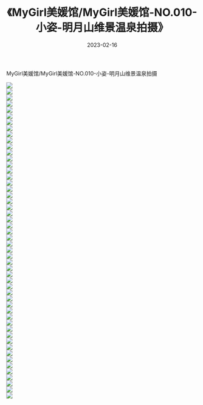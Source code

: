 ﻿---
layout: post
title:  《MyGirl美媛馆/MyGirl美媛馆-NO.010-小姿-明月山维景温泉拍摄》
date:   2023-02-16
img: http://img.660000.xyz/Sharelink/网络美图/2021/MyGirl美媛馆/MyGirl美媛馆-NO.010-小姿-明月山维景温泉拍摄/000.jpg
categories: [美女, 清纯, 唯美]
---

MyGirl美媛馆/MyGirl美媛馆-NO.010-小姿-明月山维景温泉拍摄

 ![](http://img.660000.xyz/Sharelink/网络美图/2021/MyGirl美媛馆/MyGirl美媛馆-NO.010-小姿-明月山维景温泉拍摄/001.jpg) <br>![](http://img.660000.xyz/Sharelink/网络美图/2021/MyGirl美媛馆/MyGirl美媛馆-NO.010-小姿-明月山维景温泉拍摄/002.jpg) <br>![](http://img.660000.xyz/Sharelink/网络美图/2021/MyGirl美媛馆/MyGirl美媛馆-NO.010-小姿-明月山维景温泉拍摄/003.jpg) <br>![](http://img.660000.xyz/Sharelink/网络美图/2021/MyGirl美媛馆/MyGirl美媛馆-NO.010-小姿-明月山维景温泉拍摄/004.jpg) <br>![](http://img.660000.xyz/Sharelink/网络美图/2021/MyGirl美媛馆/MyGirl美媛馆-NO.010-小姿-明月山维景温泉拍摄/005.jpg) <br>![](http://img.660000.xyz/Sharelink/网络美图/2021/MyGirl美媛馆/MyGirl美媛馆-NO.010-小姿-明月山维景温泉拍摄/006.jpg) <br>![](http://img.660000.xyz/Sharelink/网络美图/2021/MyGirl美媛馆/MyGirl美媛馆-NO.010-小姿-明月山维景温泉拍摄/007.jpg) <br>![](http://img.660000.xyz/Sharelink/网络美图/2021/MyGirl美媛馆/MyGirl美媛馆-NO.010-小姿-明月山维景温泉拍摄/008.jpg) <br>![](http://img.660000.xyz/Sharelink/网络美图/2021/MyGirl美媛馆/MyGirl美媛馆-NO.010-小姿-明月山维景温泉拍摄/009.jpg) <br>![](http://img.660000.xyz/Sharelink/网络美图/2021/MyGirl美媛馆/MyGirl美媛馆-NO.010-小姿-明月山维景温泉拍摄/010.jpg) <br>![](http://img.660000.xyz/Sharelink/网络美图/2021/MyGirl美媛馆/MyGirl美媛馆-NO.010-小姿-明月山维景温泉拍摄/011.jpg) <br>![](http://img.660000.xyz/Sharelink/网络美图/2021/MyGirl美媛馆/MyGirl美媛馆-NO.010-小姿-明月山维景温泉拍摄/012.jpg) <br>![](http://img.660000.xyz/Sharelink/网络美图/2021/MyGirl美媛馆/MyGirl美媛馆-NO.010-小姿-明月山维景温泉拍摄/013.jpg) <br>![](http://img.660000.xyz/Sharelink/网络美图/2021/MyGirl美媛馆/MyGirl美媛馆-NO.010-小姿-明月山维景温泉拍摄/014.jpg) <br>![](http://img.660000.xyz/Sharelink/网络美图/2021/MyGirl美媛馆/MyGirl美媛馆-NO.010-小姿-明月山维景温泉拍摄/015.jpg) <br>![](http://img.660000.xyz/Sharelink/网络美图/2021/MyGirl美媛馆/MyGirl美媛馆-NO.010-小姿-明月山维景温泉拍摄/016.jpg) <br>![](http://img.660000.xyz/Sharelink/网络美图/2021/MyGirl美媛馆/MyGirl美媛馆-NO.010-小姿-明月山维景温泉拍摄/017.jpg) <br>![](http://img.660000.xyz/Sharelink/网络美图/2021/MyGirl美媛馆/MyGirl美媛馆-NO.010-小姿-明月山维景温泉拍摄/018.jpg) <br>![](http://img.660000.xyz/Sharelink/网络美图/2021/MyGirl美媛馆/MyGirl美媛馆-NO.010-小姿-明月山维景温泉拍摄/019.jpg) <br>![](http://img.660000.xyz/Sharelink/网络美图/2021/MyGirl美媛馆/MyGirl美媛馆-NO.010-小姿-明月山维景温泉拍摄/020.jpg) <br>![](http://img.660000.xyz/Sharelink/网络美图/2021/MyGirl美媛馆/MyGirl美媛馆-NO.010-小姿-明月山维景温泉拍摄/021.jpg) <br>![](http://img.660000.xyz/Sharelink/网络美图/2021/MyGirl美媛馆/MyGirl美媛馆-NO.010-小姿-明月山维景温泉拍摄/022.jpg) <br>![](http://img.660000.xyz/Sharelink/网络美图/2021/MyGirl美媛馆/MyGirl美媛馆-NO.010-小姿-明月山维景温泉拍摄/023.jpg) <br>![](http://img.660000.xyz/Sharelink/网络美图/2021/MyGirl美媛馆/MyGirl美媛馆-NO.010-小姿-明月山维景温泉拍摄/024.jpg) <br>![](http://img.660000.xyz/Sharelink/网络美图/2021/MyGirl美媛馆/MyGirl美媛馆-NO.010-小姿-明月山维景温泉拍摄/025.jpg) <br>![](http://img.660000.xyz/Sharelink/网络美图/2021/MyGirl美媛馆/MyGirl美媛馆-NO.010-小姿-明月山维景温泉拍摄/026.jpg) <br>![](http://img.660000.xyz/Sharelink/网络美图/2021/MyGirl美媛馆/MyGirl美媛馆-NO.010-小姿-明月山维景温泉拍摄/027.jpg) <br>![](http://img.660000.xyz/Sharelink/网络美图/2021/MyGirl美媛馆/MyGirl美媛馆-NO.010-小姿-明月山维景温泉拍摄/028.jpg) <br>![](http://img.660000.xyz/Sharelink/网络美图/2021/MyGirl美媛馆/MyGirl美媛馆-NO.010-小姿-明月山维景温泉拍摄/029.jpg) <br>![](http://img.660000.xyz/Sharelink/网络美图/2021/MyGirl美媛馆/MyGirl美媛馆-NO.010-小姿-明月山维景温泉拍摄/030.jpg) <br>![](http://img.660000.xyz/Sharelink/网络美图/2021/MyGirl美媛馆/MyGirl美媛馆-NO.010-小姿-明月山维景温泉拍摄/031.jpg) <br>![](http://img.660000.xyz/Sharelink/网络美图/2021/MyGirl美媛馆/MyGirl美媛馆-NO.010-小姿-明月山维景温泉拍摄/032.jpg) <br>![](http://img.660000.xyz/Sharelink/网络美图/2021/MyGirl美媛馆/MyGirl美媛馆-NO.010-小姿-明月山维景温泉拍摄/033.jpg) <br>![](http://img.660000.xyz/Sharelink/网络美图/2021/MyGirl美媛馆/MyGirl美媛馆-NO.010-小姿-明月山维景温泉拍摄/034.jpg) <br>![](http://img.660000.xyz/Sharelink/网络美图/2021/MyGirl美媛馆/MyGirl美媛馆-NO.010-小姿-明月山维景温泉拍摄/035.jpg) <br>![](http://img.660000.xyz/Sharelink/网络美图/2021/MyGirl美媛馆/MyGirl美媛馆-NO.010-小姿-明月山维景温泉拍摄/036.jpg) <br>![](http://img.660000.xyz/Sharelink/网络美图/2021/MyGirl美媛馆/MyGirl美媛馆-NO.010-小姿-明月山维景温泉拍摄/037.jpg) <br>![](http://img.660000.xyz/Sharelink/网络美图/2021/MyGirl美媛馆/MyGirl美媛馆-NO.010-小姿-明月山维景温泉拍摄/038.jpg) <br>![](http://img.660000.xyz/Sharelink/网络美图/2021/MyGirl美媛馆/MyGirl美媛馆-NO.010-小姿-明月山维景温泉拍摄/039.jpg) <br>![](http://img.660000.xyz/Sharelink/网络美图/2021/MyGirl美媛馆/MyGirl美媛馆-NO.010-小姿-明月山维景温泉拍摄/040.jpg) <br>![](http://img.660000.xyz/Sharelink/网络美图/2021/MyGirl美媛馆/MyGirl美媛馆-NO.010-小姿-明月山维景温泉拍摄/041.jpg) <br>![](http://img.660000.xyz/Sharelink/网络美图/2021/MyGirl美媛馆/MyGirl美媛馆-NO.010-小姿-明月山维景温泉拍摄/042.jpg) <br>![](http://img.660000.xyz/Sharelink/网络美图/2021/MyGirl美媛馆/MyGirl美媛馆-NO.010-小姿-明月山维景温泉拍摄/043.jpg) <br>![](http://img.660000.xyz/Sharelink/网络美图/2021/MyGirl美媛馆/MyGirl美媛馆-NO.010-小姿-明月山维景温泉拍摄/044.jpg) <br>![](http://img.660000.xyz/Sharelink/网络美图/2021/MyGirl美媛馆/MyGirl美媛馆-NO.010-小姿-明月山维景温泉拍摄/045.jpg) <br>![](http://img.660000.xyz/Sharelink/网络美图/2021/MyGirl美媛馆/MyGirl美媛馆-NO.010-小姿-明月山维景温泉拍摄/046.jpg) <br>![](http://img.660000.xyz/Sharelink/网络美图/2021/MyGirl美媛馆/MyGirl美媛馆-NO.010-小姿-明月山维景温泉拍摄/047.jpg) <br>![](http://img.660000.xyz/Sharelink/网络美图/2021/MyGirl美媛馆/MyGirl美媛馆-NO.010-小姿-明月山维景温泉拍摄/048.jpg) <br>![](http://img.660000.xyz/Sharelink/网络美图/2021/MyGirl美媛馆/MyGirl美媛馆-NO.010-小姿-明月山维景温泉拍摄/049.jpg) <br>![](http://img.660000.xyz/Sharelink/网络美图/2021/MyGirl美媛馆/MyGirl美媛馆-NO.010-小姿-明月山维景温泉拍摄/050.jpg) <br>![](http://img.660000.xyz/Sharelink/网络美图/2021/MyGirl美媛馆/MyGirl美媛馆-NO.010-小姿-明月山维景温泉拍摄/051.jpg) <br>![](http://img.660000.xyz/Sharelink/网络美图/2021/MyGirl美媛馆/MyGirl美媛馆-NO.010-小姿-明月山维景温泉拍摄/052.jpg) <br>